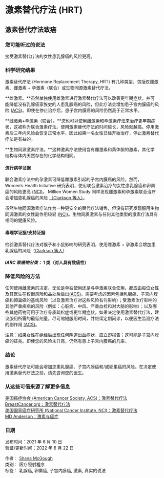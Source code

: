 # 激素替代疗法 (HRT)

## 激素替代疗法致癌

### 您可能听过的说法

接受激素替代疗法的女性患乳腺癌的风险更高。

### 科学研究结果

激素替代疗法 (Hormone Replacement Therapy, HRT) 有几种类型，包括仅雌激素、雌激素 + 孕激素（联合）或生物同源激素替代疗法。

**雌激素。**虽然单独使用雌激素进行激素替代疗法可以改善更年期症状，并可能降低没有乳腺癌家族史的人患乳腺癌的风险，但此疗法会增加患子宫内膜癌的风险 ([ACS](https://www.cancer.org/cancer/cancer-causes/medical-treatments/menopausal-hormone-replacement-therapy-and-cancer-risk.html))。即使在停止治疗后，患子宫内膜癌的风险仍然高于正常水平。

**雌激素+孕激素（联合）。**您也可以使用雌激素和孕激素疗法来治疗更年期症状，这被称为联合激素疗法。使用激素替代疗法的时间越长，风险就越高。停用激素后三年内风险会恢复正常水平，因此如果一名女性已经开始治疗，停止激素替代疗法是有益的。

**生物同源激素疗法。**这种激素疗法使用含有雌激素和黄体酮的激素，其化学结构与体内天然存在的化学结构相同。

#### 流行病学证据

联合激素疗法中的孕激素可降低雌激素引起的子宫内膜癌的风险。然而，Women’s Health Initiative 研究表明，使用联合激素治疗的女性患乳腺癌和卵巢癌的风险更高 [(NCI)](https://www.cancer.gov/about-cancer/causes-prevention/risk/hormones/mht-fact-sheet)。 Million Women Study 同样发现雌激素和孕激素联合治疗会增加患乳腺癌的风险 [（Clarkson 等人）](https://pubmed.ncbi.nlm.nih.gov/15351099/)。

虽然生物同源激素疗法作为一种更安全的替代疗法销售，但没有研究发现服用生物同源激素的女性副作用较轻 ([NCI)](https://www.cancer.gov/about-cancer/causes-prevention/risk/hormones/mht-fact-sheet)。生物同质激素与任何其他类型的激素疗法具有相同的健康风险。

#### 毒理学证据/支持证据

检验激素替代疗法对猴子和小鼠影响的研究表明，使用雌激素 + 孕激素会增加患乳腺癌的风险（[Clarkson 等人](https://pubmed.ncbi.nlm.nih.gov/15351099/)）

#### **_IARC 致癌物分类：_** 1 类（对人具有致癌性）

### 降低风险的方法

任何使用雌激素的决定，无论是单独使用还是与孕激素联合使用，都应由每位女性及其医生在权衡风险和益处后做出[(ACS)](https://www.cancer.org/cancer/cancer-causes/medical-treatments/menopausal-hormone-replacement-therapy-and-cancer-risk.html)。需要考虑的因素包括乳腺癌、子宫内膜癌和卵巢癌的基线风险（以及激素治疗对这些风险有何影响）；受激素治疗影响的其他严重疾病的风险（例如：心脏病、中风、严重血栓和对大脑的影响）；以及哪些其他药物可用于治疗骨质疏松症或更年期症状。如果决定使用激素替代疗法，建议服用所需的最低剂量，尽可缩短服用时间，并继续定期问诊，以便医生监测疗法的副作用 [(ACS)](https://www.cancer.org/cancer/cancer-causes/medical-treatments/menopausal-hormone-replacement-therapy-and-cancer-risk.html)。

注意：如果女性在绝经后出现任何阴道出血症状，应立即报告；这可能是子宫内膜癌的征兆。即使您的风险未升高，仍然有患上子宫内膜癌的几率。

### 结论

激素替代疗法可能会增加您患乳腺癌、子宫内膜癌和/或卵巢癌的风险。在决定使用激素替代疗法之前，请先咨询您的医生。

### 从这些可信来源了解更多信息

[美国癌症协会 (American Cancer Society, ACS)：激素替代疗法](https://www.cancer.org/cancer/cancer-causes/medical-treatments/menopausal-hormone-replacement-therapy-and-cancer-risk.html)  
[BreastCancer.org：激素替代疗法](https://www.breastcancer.org/risk/risk-factors/using-hormone-replacement-therapy)  
[美国国家癌症研究所 (National Cancer Institute, NCI)：激素替代疗法](https://www.cancer.gov/about-cancer/causes-prevention/risk/hormones/mht-fact-sheet)  
[MD Anderson：激素与癌症](https://www.mdanderson.org/publications/focused-on-health/hormones-and-cancer-whats-the-link.h30Z1591413.html)

### 日期

发布时间：2021 年 6 月 10 日  
验证/更新时间：2022 年 8 月 22 日

作者： [Shana McGough](https://cancerfactfinder.org/zh-hans/author/shana/)  
类别： 医疗照射程序  
标签： 乳腺癌, 卵巢癌, 子宫内膜癌, 激素, 真实的说法  